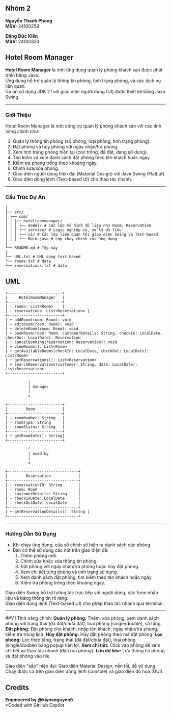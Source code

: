 ## Nhóm 2
**Nguyễn Thanh Phong**  
**MSV:** 24100259

**Đặng Đức Kiên**  
**MSV:** 24100323

## Hotel Room Manager

**Hotel Room Manager** là một ứng dụng quản lý phòng khách sạn được phát triển bằng Java.  
Ứng dụng hỗ trợ quản lý thông tin phòng, tình trạng phòng, và các dịch vụ liên quan.  
Dự án sử dụng JDK 21 với giao diện người dùng (UI) được thiết kế bằng Java Swing.

---

### Giới Thiệu
Hotel Room Manager là một công cụ quản lý phòng khách sạn với các tính năng chính như:

1. Quản lý thông tin phòng (số phòng, loại phòng, tình trạng phòng).
2. Đặt phòng và hủy phòng với ngày nhận/trả phòng.
3. Xem tình trạng phòng hiện tại (còn trống, đã đặt, đang sử dụng).
4. Tìm kiếm và xem danh sách đặt phòng theo tên khách hoặc ngày.
5. Kiểm tra phòng trống theo khoảng ngày.
6. Chỉnh sửa/xóa phòng.
7. Giao diện người dùng hiện đại (Material Design) với Java Swing (FlatLaf).
8. Giao diện dòng lệnh (Text-based UI) cho thao tác nhanh.

---

### Cấu Trúc Dự Án
```hotel-room-manager/
│
├── src/
│ ├── com/
│ │ ├── hotelroommanager/
│ │ │ ├── model/ # Các lớp mô hình dữ liệu như Room, Reservation
│ │ │ ├── service/ # Logic nghiệp vụ, xử lý dữ liệu
│ │ │ ├── ui/ # Các lớp liên quan tới giao diện Swing và Text-based
│ │ │ └── Main.java # Lớp chạy chính của ứng dụng
│
└── README.md # Tệp này
│
└── UML.txt # UML dạng text based
└── rooms.txt # data
└── reservations.txt # data
```

## UML
```
+------------------------+
|     HotelRoomManager   |
+------------------------+
| - rooms: List<Room>    |
| - reservations: List<Reservation> |
+------------------------+
| + addRoom(room: Room): void
| + editRoom(room: Room): void
| + deleteRoom(room: Room): void
| + bookRoom(room: Room, customerDetails: String, checkIn: LocalDate, checkOut: LocalDate): Reservation
| + cancelBooking(reservation: Reservation): void
| + viewRooms(): List<Room>
| + getAvailableRooms(checkIn: LocalDate, checkOut: LocalDate): List<Room>
| + getReservations(): List<Reservation>
| + searchReservations(customer: String, date: LocalDate): List<Reservation>
+------------------------+

          |
          | manages
          |
          v

+------------------------+
|        Room            |
+------------------------+
| - roomNumber: String   |
| - roomType: String     |
| - roomStatus: String   |
+------------------------+
| + getRoomInfo(): String|
+------------------------+

          ^
          | used by
          |
          v

+-------------------------------+
|        Reservation            |
+-------------------------------+
| - reservationID: String       |
| - room: Room                  |
| - customerDetails: String     |
| - checkInDate: LocalDate      |
| - checkOutDate: LocalDate     |
+-------------------------------+
| + getReservationDetails(): String |
+-------------------------------+
```

---

### Hướng Dẫn Sử Dụng

- Khi chạy ứng dụng, cửa sổ chính sẽ hiện ra danh sách các phòng.
- Bạn có thể sử dụng các nút trên giao diện để:
  1. Thêm phòng mới.
  2. Chỉnh sửa hoặc xóa thông tin phòng.
  3. Đặt phòng với ngày nhận/trả phòng hoặc hủy đặt phòng.
  4. Xem chi tiết từng phòng và tình trạng sử dụng.
  5. Xem danh sách đặt phòng, tìm kiếm theo tên khách hoặc ngày.
  6. Kiểm tra phòng trống theo khoảng ngày.

Giao diện Swing hỗ trợ tương tác trực tiếp với người dùng, các form nhập liệu và bảng thông tin rõ ràng.  
Giao diện dòng lệnh (Text-based UI) cho phép thao tác nhanh qua terminal.

---


##V1 Tính năng chính:
**Quản lý phòng:** Thêm, xóa phòng, xem danh sách phòng với trạng thái (đã đặt/chưa đặt), loại phòng (single/double), số tầng.
**Đặt phòng:** Đặt phòng cho khách, nhập tên khách, ngày nhận/trả phòng, kiểm tra trùng lịch.
**Hủy đặt phòng:** Hủy đặt phòng theo mã đặt phòng.
**Lọc phòng:** Lọc theo tầng, trạng thái (đã đặt/chưa đặt), loại phòng (single/double) bằng popup tiện lợi.
**Xem chi tiết:** Click vào phòng để xem chi tiết và thao tác nhanh (đặt/xóa phòng).
**Lưu dữ liệu:** Lưu thông tin phòng và đặt phòng vào file.

Giao diện "sắp" hiện đại: Giao diện Material Design, nền tối, dễ sử dụng.
Chạy được cả trên giao diện dòng lệnh (console) và giao diện đồ họa (GUI).

## Credits

**Engineered by @kiyosnguyen5**  
*Coded with GitHub Copilot
